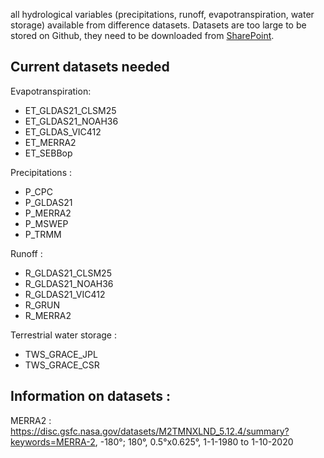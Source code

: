 all hydrological variables (precipitations, runoff, evapotranspiration, water storage) available from difference datasets.
Datasets are too large to be stored on Github, they need to be downloaded from [SharePoint](https://uob.sharepoint.com/teams/grp-globalmass/Shared%20Documents/Forms/AllItems.aspx?FolderCTID=0x012000C86F09E9396E694EBC6704F6B0D20797&viewid=fefbffbe%2D6bc8%2D45a0%2D96bc%2Dde244b9f68bb&id=%2Fteams%2Fgrp%2Dglobalmass%2FShared%20Documents%2FGlobalMass%2FMRes%5F2020%5Fwater%5Fcycle%2FDatasets).

## Current datasets needed

Evapotranspiration: 

* ET_GLDAS21_CLSM25
* ET_GLDAS21_NOAH36
* ET_GLDAS_VIC412
* ET_MERRA2
* ET_SEBBop

Precipitations : 

* P_CPC
* P_GLDAS21
* P_MERRA2
* P_MSWEP
* P_TRMM

Runoff : 

* R_GLDAS21_CLSM25
* R_GLDAS21_NOAH36
* R_GLDAS21_VIC412
* R_GRUN
* R_MERRA2

Terrestrial water storage : 

* TWS_GRACE_JPL
* TWS_GRACE_CSR


## Information on datasets : 
MERRA2 : https://disc.gsfc.nasa.gov/datasets/M2TMNXLND_5.12.4/summary?keywords=MERRA-2, -180°; 180°, 0.5°x0.625°, 1-1-1980 to 1-10-2020
